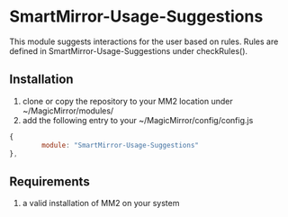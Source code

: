 # SmartMirror-Usage-Suggestions

This module suggests interactions for the user based on rules. Rules are defined in SmartMirror-Usage-Suggestions under checkRules().

## Installation

1. clone or copy the repository to your MM2 location under ~/MagicMirror/modules/
2. add the following entry to your ~/MagicMirror/config/config.js

```javascript
{
	    module: "SmartMirror-Usage-Suggestions"
},
```

## Requirements

1. a valid installation of MM2 on your system
